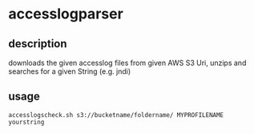 # accesslogparser
## description
downloads the given accesslog files from given AWS S3 Uri, unzips and searches for a given String (e.g. jndi)

## usage

```
accesslogscheck.sh s3://bucketname/foldername/ MYPROFILENAME yourstring
```